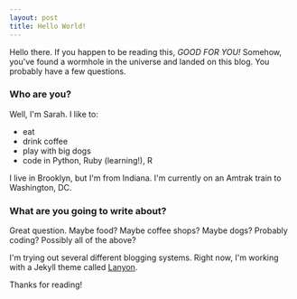 ```yaml
---
layout: post
title: Hello World!
---
```


Hello there. If you happen to be reading this, *GOOD FOR YOU!* Somehow, you've found a wormhole in the universe and landed on this blog.
You probably have a few questions.

### Who are you?

Well, I'm Sarah.  I like to:

* eat
* drink coffee
* play with big dogs
* code in Python, Ruby (learning!), R

I live in Brooklyn, but I'm from Indiana.  I'm currently on an Amtrak train to Washington, DC.



### What are you going to write about?

Great question.  Maybe food?  Maybe coffee shops?
Maybe dogs?  Probably coding?  Possibly all of the above?


I'm trying out several different blogging systems.
Right now, I'm working with a Jekyll theme called [Lanyon](https://github.com/poole/lanyon#readme).


Thanks for reading!
